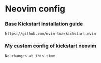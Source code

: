 # Neovim config


### Base Kickstart installation guide
    https://github.com/nvim-lua/kickstart.nvim


### My custom config of kickstart neovim
    No changes at this time
